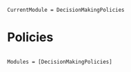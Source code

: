 ```@meta
CurrentModule = DecisionMakingPolicies
```

# Policies

```@index
```

```@autodocs
Modules = [DecisionMakingPolicies]
```
